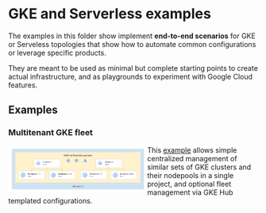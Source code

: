 # GKE and Serverless examples

The examples in this folder show implement **end-to-end scenarios** for GKE or Serveless topologies that show how to automate common configurations or leverage specific products.

They are meant to be used as minimal but complete starting points to create actual infrastructure, and as playgrounds to experiment with Google Cloud features.

## Examples

### Multitenant GKE fleet

<a href="./multitenant-fleet/" title="GKE multitenant fleet"><img src="./multitenant-fleet/diagram.png" align="left" width="280px"></a> This [example](./multitenant-fleet/) allows simple centralized management of similar sets of GKE clusters and their nodepools in a single project, and optional fleet management via GKE Hub templated configurations.
<br clear="left">
